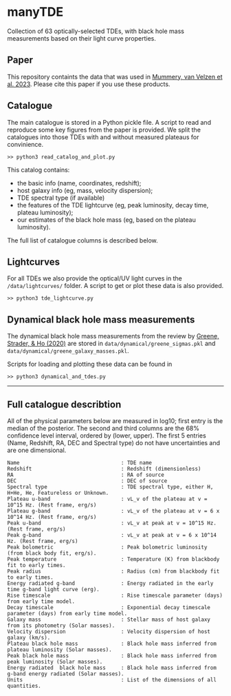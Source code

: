 # manyTDE
Collection of 63 optically-selected TDEs, with black hole mass measurements based on their light curve properties. 

## Paper
This repository containts the data that was used in [Mummery, van Velzen et al. 2023](https://ui.adsabs.harvard.edu/abs/2023arXiv230808255M/abstract). Please cite this paper if you use these products. 

## Catalogue
The main catalogue is stored in a Python pickle file. A script to read and reproduce some key figures from the paper is provided. 
We split the catalogues into those TDEs with and without measured plateaus for convinience. 

`>> python3 read_catalog_and_plot.py`

This catalog contains: 
-  the basic info (name, coordinates, redshift);
-  host galaxy info (eg, mass, velocity dispersion);
-  TDE spectral type (if available)
-  the features of the TDE lightcurve (eg, peak luminosity, decay time, plateau luminosity);
-  our estimates of the black hole mass (eg, based on the plateau luminosity).

The full list of catalogue columns is described below.  

## Lightcurves
For all TDEs we also provide the optical/UV light curves in the `/data/lightcurves/` folder. A script to get or plot these data is also provided. 

`>> python3 tde_lightcurve.py`


## Dynamical black hole mass measurements 
The dynamical black hole mass measurements from the review by [Greene, Strader, & Ho (2020)](https://ui.adsabs.harvard.edu/abs/2020ARA%26A..58..257G/abstract) are stored in `data/dynamical/greene_sigmas.pkl` and `data/dynamical/greene_galaxy_masses.pkl`. 

Scripts for loading and plotting these data can be found in

`>> python3 dynamical_and_tdes.py`

***

## Full catalogue describtion

All of the physical parameters below are measured in log10; first entry is the median of the posterior. The second and third columns are the 68% confidence level interval, ordered by (lower, upper).
The first 5 entries (Name, Redshift, RA, DEC and Spectral type) do not have uncertainties and are one dimensional. 

```
Name                                 : TDE name
Redshift                             : Redshift (dimensionless)
RA                                   : RA of source 
DEC                                  : DEC of source
Spectral type                        : TDE spectral type, either H, H+He, He, Featureless or Unknown.
Plateau u-band                       : vL_v of the plateau at v = 10^15 Hz. (Rest frame, erg/s)
Plateau g-band                       : vL_v of the plateau at v = 6 x 10^14 Hz. (Rest frame, erg/s)
Peak u-band                          : vL_v at peak at v = 10^15 Hz. (Rest frame, erg/s)
Peak g-band                          : vL_v at peak at v = 6 x 10^14 Hz. (Rest frame, erg/s)
Peak bolometric                      : Peak bolometric luminosity (from black body fit, erg/s).
Peak temperature                     : Temperature (K) from blackbody fit to early times.
Peak radius                          : Radius (cm) from blackbody fit to early times.
Energy radiated g-band               : Energy radiated in the early time g-band light curve (erg).
Rise timescale                       : Rise timescale parameter (days) from early time model.
Decay timescale                      : Exponential decay timescale parameter (days) from early time model.
Galaxy mass                          : Stellar mass of host galaxy from its photometry (Solar masses). 
Velocity dispersion                  : Velocity dispersion of host galaxy (km/s).
Plateau black hole mass              : Black hole mass inferred from plateau luminosity (Solar masses). 
Peak black hole mass                 : Black hole mass inferred from peak luminosity (Solar masses). 
Energy radiated  black hole mass     : Black hole mass inferred from g-band energy radiated (Solar masses).
Units                                : List of the dimensions of all quantities. 
```
